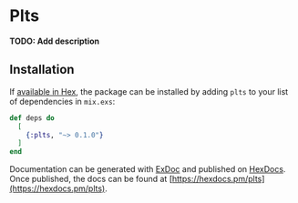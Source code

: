 # Plts

**TODO: Add description**

## Installation


If [available in Hex](https://hex.pm/docs/publish), the package can be installed
by adding `plts` to your list of dependencies in `mix.exs`:

```elixir
def deps do
  [
    {:plts, "~> 0.1.0"}
  ]
end
```

Documentation can be generated with [ExDoc](https://github.com/elixir-lang/ex_doc)
and published on [HexDocs](https://hexdocs.pm). Once published, the docs can
be found at [https://hexdocs.pm/plts](https://hexdocs.pm/plts).
